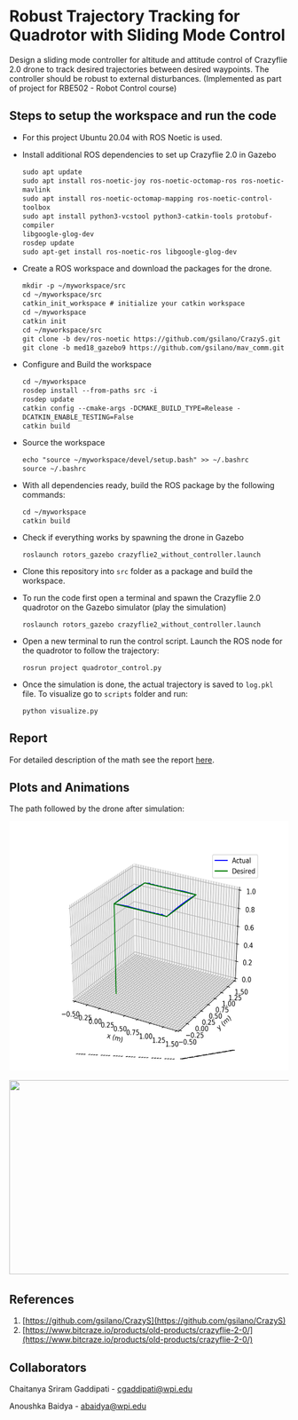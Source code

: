 # Robust Trajectory Tracking for Quadrotor with Sliding Mode Control
Design a sliding mode controller for altitude and attitude control of Crazyflie 2.0 drone to track desired trajectories between desired waypoints. The controller should be robust to external disturbances. (Implemented as part of project for RBE502 - Robot Control course)

## Steps to setup the workspace and run the code
- For this project Ubuntu 20.04 with ROS Noetic is used.
- Install additional ROS dependencies to set up Crazyflie 2.0 in Gazebo
  ```
  sudo apt update
  sudo apt install ros-noetic-joy ros-noetic-octomap-ros ros-noetic-mavlink
  sudo apt install ros-noetic-octomap-mapping ros-noetic-control-toolbox
  sudo apt install python3-vcstool python3-catkin-tools protobuf-compiler
  libgoogle-glog-dev
  rosdep update
  sudo apt-get install ros-noetic-ros libgoogle-glog-dev
  ```
  
- Create a ROS workspace and download the packages for the drone.
  
  ```
  mkdir -p ~/myworkspace/src
  cd ~/myworkspace/src
  catkin_init_workspace # initialize your catkin workspace
  cd ~/myworkspace
  catkin init
  cd ~/myworkspace/src
  git clone -b dev/ros-noetic https://github.com/gsilano/CrazyS.git
  git clone -b med18_gazebo9 https://github.com/gsilano/mav_comm.git
  ```
- Configure and Build the workspace
  ```
  cd ~/myworkspace
  rosdep install --from-paths src -i
  rosdep update
  catkin config --cmake-args -DCMAKE_BUILD_TYPE=Release -DCATKIN_ENABLE_TESTING=False
  catkin build
  ```
- Source the workspace
  ```
  echo "source ~/myworkspace/devel/setup.bash" >> ~/.bashrc
  source ~/.bashrc
  ``` 
- With all dependencies ready, build the ROS package by the following commands:
  ```
  cd ~/myworkspace
  catkin build
  ```
- Check if everything works by spawning the drone in Gazebo
  ```
  roslaunch rotors_gazebo crazyflie2_without_controller.launch
  ```
- Clone this repository into `src` folder as a package and build the workspace.
- To run the code first open a terminal and spawn the Crazyflie 2.0 quadrotor on the Gazebo simulator (play the simulation)
  ```
  roslaunch rotors_gazebo crazyflie2_without_controller.launch
  ```
- Open a new terminal to run the control script. Launch the ROS node for the quadrotor to follow the trajectory:
  ```
  rosrun project quadrotor_control.py
  ```
- Once the simulation is done, the actual trajectory is saved to `log.pkl` file. To visualize go to `scripts` folder and run:
  ```
  python visualize.py
  ```
  
## Report
For detailed description of the math see the report [here](Report.pdf).
## Plots and Animations
The path followed by the drone after simulation:

<p float="middle">
<img src="project/scripts/trajectory.png" width="750" height="450"/>
</p>

<p float="middle">
<img src="project/scripts/gif.gif" width="750" height="350"/>
</p>

## References
1. [https://github.com/gsilano/CrazyS](https://github.com/gsilano/CrazyS)
2. [https://www.bitcraze.io/products/old-products/crazyflie-2-0/](https://www.bitcraze.io/products/old-products/crazyflie-2-0/)

## Collaborators
Chaitanya Sriram Gaddipati - cgaddipati@wpi.edu

Anoushka Baidya - abaidya@wpi.edu
  
